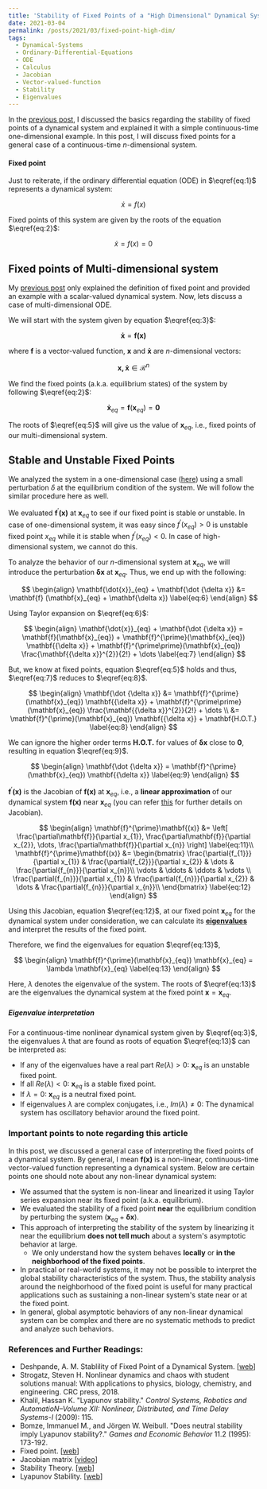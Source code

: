 ```yaml
---
title: 'Stability of Fixed Points of a "High Dimensional" Dynamical System'
date: 2021-03-04
permalink: /posts/2021/03/fixed-point-high-dim/
tags:
  - Dynamical-Systems
  - Ordinary-Differential-Equations
  - ODE
  - Calculus
  - Jacobian
  - Vector-valued-function
  - Stability
  - Eigenvalues
---
```


In the [previous post](https://adipandas.github.io/posts/2020/02/stable-unstable-fixed-point/), I discussed the basics regarding the stability of fixed points of a dynamical system and explained it with a simple continuous-time one-dimensional example. In this post, I will discuss fixed points for a general case of a continuous-time $n$-dimensional system.


#### Fixed point

Just to reiterate, if the ordinary differential equation (ODE) in $\eqref{eq:1}$ represents a dynamical system:

$$
\dot x = f(x)
\label{eq:1}
$$

Fixed points of this system are given by the roots of the equation $\eqref{eq:2}$:

$$
\begin{equation}
\dot x = f(x) = 0
\label{eq:2}
\end{equation}
$$

## Fixed points of Multi-dimensional system

My [previous post](https://adipandas.github.io/posts/2020/02/stable-unstable-fixed-point/) only explained the definition of fixed point and provided an example with a scalar-valued dynamical system. Now, lets discuss a case of multi-dimensional ODE.

We will start with the system given by equation $\eqref{eq:3}$:

$$
\mathbf{\dot x} = \mathbf{f(x)}
\label{eq:3}
$$

where $\mathbf{f}$ is a vector-valued function, $\mathbf{x}$ and  $\mathbf{\dot x}$ are $n$-dimensional vectors:

$$
\mathbf{x, \dot x} \in \mathcal{R}^{n}
\label{eq:4}
$$

We find the fixed points (a.k.a. equilibrium states) of the system by following $\eqref{eq:2}$:

$$
\mathbf{\dot x}_{eq} = \mathbf{f}(\mathbf{x}_{eq}) = \mathbf{0}
\label{eq:5}
$$

The roots of $\eqref{eq:5}$ will give us the value of $\mathbf{x}_{eq}$, i.e., fixed points of our multi-dimensional system.


## Stable and Unstable Fixed Points

We analyzed the system in a one-dimensional case ([here](https://adipandas.github.io/posts/2020/02/stable-unstable-fixed-point/)) using a small perturbation $\delta$ at the equilibrium condition of the system. We will follow the similar procedure here as well.

We evaluated $\mathbf{f}^{\prime}\mathbf{(x)}$ at $\mathbf{x}_{eq}$ to see if our fixed point is stable or unstable. In case of one-dimensional system, it was easy since  $f^{\prime}(x_{eq})>0$ is unstable fixed point $x_{eq}$  while it is stable when $f^{\prime}(x_{eq})<0$. In case of high-dimensional system, we cannot do this.

To analyze the behavior of our $n$-dimensional system at $\mathbf{x}_{eq}$, we will introduce the perturbation $\mathbf{\delta x}$ at $\mathbf{x}_{eq}$. Thus, we end up with the following:

$$
\begin{align}
\mathbf{\dot{x}}_{eq} + \mathbf{\dot {\delta x}} &= \mathbf{f} (\mathbf{x}_{eq} + \mathbf{\delta x}) \label{eq:6}
\end{align}
$$

Using Taylor expansion on $\eqref{eq:6}$:

$$
\begin{align}
\mathbf{\dot{x}}_{eq} + \mathbf{\dot {\delta x}} = \mathbf{f}(\mathbf{x}_{eq}) + \mathbf{f}^{\prime}(\mathbf{x}_{eq}) \mathbf{{\delta x}} + \mathbf{f}^{\prime\prime}(\mathbf{x}_{eq}) \frac{\mathbf{{\delta x}}^{2}}{2!} + \dots \label{eq:7}
\end{align}
$$

But, we know at fixed points, equation $\eqref{eq:5}$ holds and thus, $\eqref{eq:7}$ reduces to $\eqref{eq:8}$.

$$
\begin{align}
\mathbf{\dot {\delta x}} 
&= \mathbf{f}^{\prime}(\mathbf{x}_{eq}) \mathbf{{\delta x}} + \mathbf{f}^{\prime\prime}(\mathbf{x}_{eq}) \frac{\mathbf{{\delta x}}^{2}}{2!} + \dots \\
&= \mathbf{f}^{\prime}(\mathbf{x}_{eq}) \mathbf{{\delta x}} + \mathbf{H.O.T.} \label{eq:8}
\end{align}
$$

We can ignore the higher order terms $\mathbf{H.O.T.}$ for values of $\mathbf{\delta{x}}$ close to $\mathbf{0}$, resulting in equation $\eqref{eq:9}$.

$$
\begin{align}
\mathbf{\dot {\delta x}} = \mathbf{f}^{\prime}(\mathbf{x}_{eq}) \mathbf{{\delta x}} \label{eq:9}
\end{align}
$$

$\mathbf{f}^{\prime}\mathbf{(x)}$ is the Jacobian of $\mathbf{f(x)}$ at $\mathbf{x}_{eq}$, i.e., a **linear approximation** of our dynamical system $\mathbf{f(x)}$ near $\mathbf{x}_{eq}$ (you can refer [this](https://adipandas.github.io/posts/2020/03/vector-calculus/#jacobian-aka-derivative-of-vector-valued-function) for further details on Jacobian).

$$
\begin{align}
\mathbf{f}^{\prime}\mathbf{(x)}
&=
\left[
\frac{\partial\mathbf{f}}{\partial x_{1}}, \frac{\partial\mathbf{f}}{\partial x_{2}}, \dots, \frac{\partial\mathbf{f}}{\partial x_{n}}
\right] \label{eq:11}\\
\mathbf{f}^{\prime}\mathbf{(x)} &=
\begin{bmatrix}
\frac{\partial{f_{1}}}{\partial x_{1}} & \frac{\partial{f_{2}}}{\partial x_{2}} & \dots & \frac{\partial{f_{n}}}{\partial x_{n}}\\
\vdots & \ddots & \ddots & \vdots \\
\frac{\partial{f_{n}}}{\partial x_{1}} & \frac{\partial{f_{n}}}{\partial x_{2}} & \dots & \frac{\partial{f_{n}}}{\partial x_{n}}\\
\end{bmatrix} \label{eq:12}
\end{align}
$$

Using this Jacobian, equation $\eqref{eq:12}$, at our fixed point $\mathbf{x}_{eq}$ for the dynamical system under consideration, we can calculate its [**eigenvalues**](https://en.wikipedia.org/wiki/Eigenvalues_and_eigenvectors) and interpret the results of the fixed point.

Therefore, we find the eigenvalues for equation $\eqref{eq:13}$,

$$
\begin{align}
\mathbf{f}^{\prime}(\mathbf{x}_{eq}) \mathbf{x}_{eq} = \lambda \mathbf{x}_{eq} \label{eq:13}
\end{align}
$$

Here, $\lambda$ denotes the eigenvalue of the system. The roots of $\eqref{eq:13}$ are the eigenvalues the dynamical system at the fixed point ${\mathbf{x}=\mathbf{x}_{eq}}$.


##### Eigenvalue interpretation <a name='eigen_value_interpretation'></a>

For a continuous-time nonlinear dynamical system given by $\eqref{eq:3}$, the eigenvalues $\lambda$ that are found as roots of equation $\eqref{eq:13}$ can be interpreted as:  
* If any of the eigenvalues have a real part $Re(\lambda)>0$: $\mathbf{x}_{eq}$ is an unstable fixed point.
* If all $Re(\lambda)<0$: $\mathbf{x}_{eq}$ is a stable fixed point.
* If $\lambda=0$: $\mathbf{x}_{eq}$ is a neutral fixed point.
* If eigenvalues $\lambda$ are complex conjugates, i.e., $Im(\lambda) \ne 0$: The dynamical system has oscillatory behavior around the fixed point.



### Important points to note regarding this article

In this post, we discussed a general case of interpreting the fixed points of a dynamical system. By general, I mean $\mathbf{f(x)}$ is a non-linear, continuous-time vector-valued function representing a dynamical system. Below are certain points one should note about any non-linear dynamical system:  
* We assumed that the system is non-linear and linearized it using Taylor series expansion near its fixed point (a.k.a. equilibrium).
* We evaluated the stability of a fixed point **near** the equilibrium condition by perturbing the system  ($\mathbf{x}_{eq}+\mathbf{\delta x}$).
* This approach of interpreting the stability of the system by linearizing it near the equilibrium **does not tell much** about a system's asymptotic behavior at large.
  * We only understand how the system behaves **locally** or **in the neighborhood of the fixed points**.
* In practical or real-world systems, it may not be possible to interpret the global stability characteristics of the system. Thus, the stability analysis around the neighborhood of the fixed point is useful for many practical applications such as sustaining a non-linear system's state near or at the fixed point.
* In general, global asymptotic behaviors of any non-linear dynamical system can be complex and there are no systematic methods to predict and analyze such behaviors.



### References and Further Readings:

* Deshpande, A. M. Stablility of Fixed Point of a Dynamical System. [[web](https://adipandas.github.io/posts/2020/02/stable-unstable-fixed-point/)]
* Strogatz, Steven H. Nonlinear dynamics and chaos with student solutions manual: With applications to physics, biology, chemistry, and engineering. CRC press, 2018.
* Khalil, Hassan K. "Lyapunov stability." *Control Systems, Robotics and AutomatioN–Volume XII: Nonlinear, Distributed, and Time Delay Systems-I* (2009): 115.
* Bomze, Immanuel M., and Jörgen W. Weibull. "Does neutral stability imply Lyapunov stability?." *Games and Economic Behavior* 11.2 (1995): 173-192.
* Fixed point. [[web](https://mathworld.wolfram.com/FixedPoint.html)]
* Jacobian matrix [[video](https://www.youtube.com/watch?v=bohL918kXQk)]
* Stability Theory. [[web](https://en.wikipedia.org/wiki/Stability_theory)]
* Lyapunov Stability. [[web](https://en.wikipedia.org/wiki/Lyapunov_stability)]
